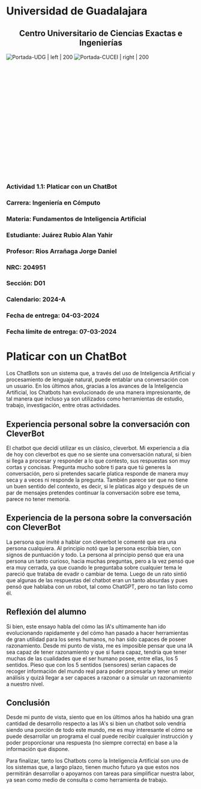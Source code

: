 # Universidad de Guadalajara

## <center>Centro Universitario de Ciencias Exactas e Ingenierías</center>

![Portada-UDG | left | 200](../../../attachments/images/portada-udg.webp) ![Portada-CUCEI | right | 200](../../../attachments/images/portada-cucei.webp)

<br><br><br><br> <br><br><br><br> <br><br><br><br> <br><br><br><br> <br>

### Actividad 1.1: Platicar con un ChatBot

### Carrera: Ingeniería en Cómputo

### Materia: Fundamentos de Inteligencia Artificial

### Estudiante: Juárez Rubio Alan Yahir

### Profesor: Rios Arrañaga Jorge Daniel

### NRC: 204951

### Sección: D01

### Calendario: 2024-A

### Fecha de entrega: 04-03-2024

### Fecha límite de entrega: 07-03-2024

<div style="page-break-after: always;"></div>

# Platicar con un ChatBot

Los ChatBots son un sistema que, a través del uso de Inteligencia Artificial y procesamiento de lenguaje natural, puede entablar una conversación con un usuario. En los últimos años, gracias a los avances de la Inteligencia Artificial, los Chatbots han evolucionado de una manera impresionante, de tal manera que incluso ya son utilizados como herramientas de estudio, trabajo, investigación, entre otras actividades.

## Experiencia personal sobre la conversación con CleverBot

El chatbot que decidí utilizar es un clásico, cleverbot. Mi experiencia a día de hoy con cleverbot es que no se siente una conversación natural, si bien si llega a procesar y responder a lo que contesto, sus respuestas son muy cortas y concisas. Pregunta mucho sobre ti para que tú generes la conversación, pero si pretendes sacarle platica responde de manera muy seca y a veces ni responde la pregunta. También parece ser que no tiene un buen sentido del contexto, es decir, si le platicas algo y después de un par de mensajes pretendes continuar la conversación sobre ese tema, parece no tener memoria.

## Experiencia de la persona sobre la conversación con CleverBot

La persona que invité a hablar con cleverbot le comenté que era una persona cualquiera. Al principio notó que la persona escribía bien, con signos de puntuación y todo. La persona al principio pensó que era una persona un tanto curioso, hacia muchas preguntas, pero a la vez pensó que era muy cerrada, ya que cuando le preguntaba sobre cualquier tema le pareció que trataba de evadir o cambiar de tema. Luego de un rato sintió que algunas de las respuestas del chatbot eran un tanto absurdas y pues pensó que hablaba con un robot, tal como ChatGPT, pero no tan listo como él. 

## Reflexión del alumno

Si bien, este ensayo habla del cómo las IA's ultimamente han ido evolucionando rapidamente y del cómo han pasado a hacer herramientas de gran utilidad para los seres humanos, no han sido capaces de poseer razonamiento. Desde mi punto de vista, me es imposible pensar que una IA sea capaz de tener razonamiento y que si fuera capaz, tendría que tener muchas de las cualidades que el ser humano posee, entre ellas, los 5 sentidos. Pieso que con los 5 sentidos (sensores) serían capaces de recoger información del mundo real para poder procesarla y tener un mejor análisis y quizá llegar a ser capaces a razonar o a simular un razonamiento a nuestro nivel.

## Conclusión

Desde mi punto de vista, siento que en los últimos años ha habido una gran cantidad de desarrollo respecto a las IA's si bien un chatbot solo vendría siendo una porción de todo este mundo, me es muy interesante el cómo se puede desarrollar un programa el cual puede recibir cualquier instrucción y poder proporcionar una respuesta (no siempre correcta) en base a la información que dispone.

Para finalizar, tanto los Chatbots como la Inteligencia Artificial son uno de los sistemas que, a largo plazo, tienen mucho futuro ya que estos nos permitirán desarrollar o apoyarnos con tareas para simplificar nuestra labor, ya sean como medio de consulta o como herramienta de trabajo.